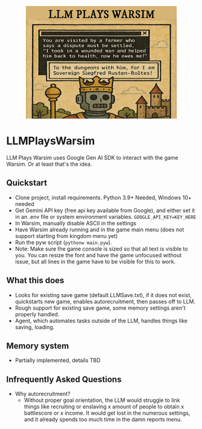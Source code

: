 <p align="center">
  <img src="img/llmplayswarsim.jpg" alt="Project Logo" width="400"/>
</p>

# LLMPlaysWarsim
 LLM Plays Warsim uses Google Gen AI SDK to interact with the game Warsim. Or at least that's the idea.

## Quickstart
- Clone project, install requirements. Python 3.9+ Needed, Windows 10+ needed
- Get Gemini API key (free api key available from Google), and either set it in an .env file or system environment variables.
```GOOGLE_API_KEY=KEY_HERE```
- In Warsim, manually disable ASCII in the settings
- Have Warsim already running and in the game main menu (does not support starting from kingdom menu yet)
- Run the pyw script (```pythonw main.pyw```).
- Note: Make sure the game console is sized so that all text is visible to you. You can resize the font and have the game unfocused without issue, but all lines in the game have to be visible for this to work. 


## What this does
- Looks for existing save game (default LLMSave.txt), if it does not exist, quickstarts new game, enables autorecruitment, then passes off to LLM.
- Rough support for existing save game, some memory settings aren't properly handled.
- Agent, which automates tasks outside of the LLM, handles things like saving, loading.

## Memory system
- Partially implemented, details TBD

## Infrequently Asked Questions
- Why autorecruitment?
  - Without proper goal orientation, the LLM would struggle to link things like recruiting or enslaving x amount of people to obtain x battlescore or x income. It would get lost in the numerous settings, and it already spends too much time in the damn reports menu.

